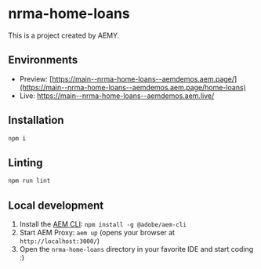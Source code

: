 # nrma-home-loans

This is a project created by AEMY.

## Environments

- Preview: [https://main--nrma-home-loans--aemdemos.aem.page/](https://main--nrma-home-loans--aemdemos.aem.page/home-loans)
- Live: https://main--nrma-home-loans--aemdemos.aem.live/

## Installation

```sh
npm i
```

## Linting

```sh
npm run lint
```

## Local development

1. Install the [AEM CLI](https://github.com/adobe/helix-cli): `npm install -g @adobe/aem-cli`
1. Start AEM Proxy: `aem up` (opens your browser at `http://localhost:3000/`)
1. Open the `nrma-home-loans` directory in your favorite IDE and start coding :)
